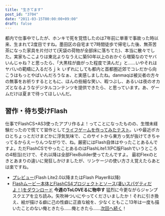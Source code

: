 ```yaml
---
title: "生きてます"
post_id: "3704"
date: "2011-03-15T00:00:00+09:00"
draft: false
---
```



都内で仕事中でしたが、ホンキで死を覚悟したのは7年前に単車で事故った時以来、生まれて2度目ですね。墨田区の自宅まで7時間徒歩で帰宅した後、無茶苦茶になった家具を片付けて(天袋の荷物が全部床に落ちてた)、本当に散々でした。実家もここよりは東北よりなうえに築50年以上のおかぐら増築なのでヤバいんじゃね？と思ったら、「大黒柱が曲がった程度で済んだ」と……いやそれはヤバいの範疇に入るだろｊｋ いずれにしても都内と首都圏近郊でコレだから向こうはもっとやばいんだろうなぁ、と実感しましたね。danmaqは被災者の方々の無事をお祈りするとともに、ほんの些細な笑い、暇つぶし、あるいは夜のオカズとなるようなデジタルコンテンツを提供できたら、と思っています。あ、ゲームだけは夏まで待ってほしいんだ。
## 習作・待ち受けFlash
仕事でFlashCS+AS3使ったアプリ作るよ！ってことになったものの、生憎未経験だったので慌てて習作として[ライフゲームを作ってみたテスト](/lifegame.html)。いや最近ボカロとちょっとだけまどかに浮気気味で、このサイトから東方っ気が抜けてきちゃってるからえーりんつながりで、ね。厳密にはFlash自体はやったことあるんですよ。ただFlashCSでやったことあるのはFlashLite1.1(PC版Flashでいうところの4相当)だけで、それ以降は全部FlexBuilder使ってたんですよ。 最初Flexのときとあまりの違いに発狂しかけましたが、リンケージの使い方さえ覚えたらあとは楽ですね。

  * [プレビュー](/lifegame.html)(Flash Lite2.0以降またはFlash Player8以降)
  * [Flashムービー本体とFlashCS4プロジェクトとソース(凄いスパゲティだよ！)をダウンロード](/filez/app/lifegame.zip)
**今週のToLOVEるに物申す**
猛烈に今更ながらジャンプスクエアを立ち読み。矢吹神ついにやってくださいましたか！それに引き換え、絵が描ける癖に己の性癖に正直な絵を、少なくともここ13年は一度も描いたことのない俺ときたら……俺ときたら……[次回へ続く](/3705)！
